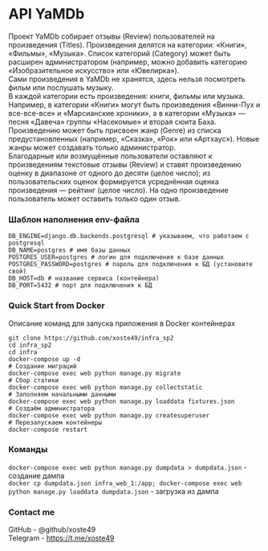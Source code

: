 # API YaMDb
Проект YaMDb собирает отзывы (Review) пользователей на произведения (Titles). Произведения делятся на категории: «Книги», «Фильмы», «Музыка». Список категорий (Category) может быть расширен администратором (например, можно добавить категорию «Изобразительное искусство» или «Ювелирка»).<br/>
Сами произведения в YaMDb не хранятся, здесь нельзя посмотреть фильм или послушать музыку.<br/>
В каждой категории есть произведения: книги, фильмы или музыка. Например, в категории «Книги» могут быть произведения «Винни-Пух и все-все-все» и «Марсианские хроники», а в категории «Музыка» — песня «Давеча» группы «Насекомые» и вторая сюита Баха.<br/>
Произведению может быть присвоен жанр (Genre) из списка предустановленных (например, «Сказка», «Рок» или «Артхаус»). Новые жанры может создавать только администратор.<br/>
Благодарные или возмущённые пользователи оставляют к произведениям текстовые отзывы (Review) и ставят произведению оценку в диапазоне от одного до десяти (целое число); из пользовательских оценок формируется усреднённая оценка произведения — рейтинг (целое число). На одно произведение пользователь может оставить только один отзыв.

### Шаблон наполнения env-файла
```
DB_ENGINE=django.db.backends.postgresql # указываем, что работаем с postgresql
DB_NAME=postgres # имя базы данных
POSTGRES_USER=postgres # логин для подключения к базе данных
POSTGRES_PASSWORD=postgres # пароль для подключения к БД (установите свой)
DB_HOST=db # название сервиса (контейнера)
DB_PORT=5432 # порт для подключения к БД
```

### Quick Start from Docker
Описание команд для запуска приложения в Docker контейнерах
```
git clone https://github.com/xoste49/infra_sp2
cd infra_sp2
cd infra
docker-compose up -d
# Создание миграций
docker-compose exec web python manage.py migrate
# Сбор статики
docker-compose exec web python manage.py collectstatic
# Заполняем начальными данными
docker-compose exec web python manage.py loaddata fixtures.json
# Создаём администратора
docker-compose exec web python manage.py createsuperuser
# Перезапускаем контейнеры
docker-compose restart
```

### Команды
`docker-compose exec web python manage.py dumpdata > dumpdata.json` - создание дампа<br/>
`docker cp dumpdata.json infra_web_1:/app; docker-compose exec web python manage.py loaddata dumpdata.json` - загрузка из дампа

### Contact me
GitHub - @github/xoste49 <br/>
Telegram - https://t.me/xoste49